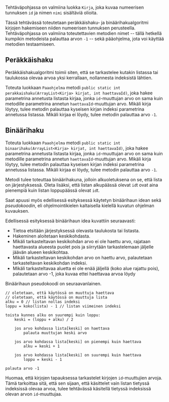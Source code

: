

Tehtäväpohjassa on valmiina luokka `Kirja`, joka kuvaa numeerisen tunnuksen `id` ja nimen `nimi` sisältäviä olioita.

Tässä tehtävässä toteutetaan peräkkäishaku- ja binäärihakualgoritmi kirjojen hakemiseen niiden numeerisen tunnuksen perusteella. Tehtäväpohjassa on valmiina toteutettavien metodien nimet -- tällä hetkellä kumpikin metodeista palauttaa arvon `-1` -- sekä pääohjelma, jota voi käyttää metodien testaamiseen.

<h2>Peräkkäishaku</h2>

Peräkkäishakualgoritmi toimii siten, että se tarkastelee kutakin listassa tai taulukossa olevaa arvoa yksi kerrallaan, nollannesta indeksistä lähtien.

Toteuta luokkaan `Paaohjelma` metodi `public static int perakkaishaku(ArrayList<Kirja> kirjat, int haettavaId)`, joka hakee parametrina annetusta listasta kirjaa, jonka `id`-muuttujan arvo on sama kuin metodille parametrina annetun `haettavaId`-muuttujan arvo. Mikäli kirja löytyy, tulee metodin palauttaa kyseisen kirjan indeksi parametrina annetussa listassa. Mikäli kirjaa ei löydy, tulee metodin palauttaa arvo `-1`.


<h2>Binäärihaku</h2>

Toteuta luokkaan `Paaohjelma` metodi `public static int binaarihaku(ArrayList<Kirja> kirjat, int haettavaId)`, joka hakee parametrina annetusta listasta kirjaa, jonka `id`-muuttujan arvo on sama kuin metodille parametrina annetun `haettavaId`-muuttujan arvo. Mikäli kirja löytyy, tulee metodin palauttaa kyseisen kirjan indeksi parametrina annetussa listassa. Mikäli kirjaa ei löydy, tulee metodin palauttaa arvo `-1`.

Metodi tulee toteuttaa binäärihakuna, jolloin alkuoletuksena on se, että lista on järjestyksessä. Oleta lisäksi, että listan alkupäässä olevat `id`t ovat aina pienempiä kuin listan loppupäässä olevat `id`t.

Saat apuusi myös edellisessä esityksessä käytetyn binäärihaun idean sekä *pseudokoodin*, eli ohjelmointikielen kaltaisella kielellä kuvatun ohjelman kuvauksen.

Edellisessä esityksessä binäärihaun idea kuvattiin seuraavasti:

- Tietoa etsitään järjestyksessä olevasta taulukosta tai listasta.
- Hakeminen aloitetaan keskikohdasta.
- Mikäli tarkasteltavan keskikohdan arvo ei ole haettu arvo, rajataan haettavasta alueesta puolet pois ja siirrytään tarkastelemaan jäljelle jäävän alueen keskikohtaa.
- Mikäli tarkasteltavan keskikohdan arvo on haettu arvo, palautetaan tarkasteltavan keskikohdan indeksi.
- Mikäli tarkasteltavaa aluetta ei ole enää jäljellä (koko alue rajattu pois), palautetaan arvo -1, joka kuvaa ettei haettavaa arvoa löydy

Binäärihaun pseudokoodi on seuraavanlainen.

```code
// oletetaan, että käytössä on muuttuja haettava
// oletetaan, että käytössä on muuttuja lista
alku = 0 // listan nollas indeksi
loppu = koko(lista) - 1 // listan viimeinen indeksi

toista kunnes alku on suurempi kuin loppu:
    keski = (loppu + alku) / 2

    jos arvo kohdassa lista[keski] on haettava
        palauta muuttujan keski arvo

    jos arvo kohdassa lista[keski] on pienempi kuin haettava
        alku = keski + 1

    jos arvo kohdassa lista[keski] on suurempi kuin haettava
        loppu = keski - 1

palauta arvo -1
```

Huomaa, että kirjojen tapauksessa tarkastelet kirjojen `id`-muuttujien arvoja. Tämä tarkoittaa sitä, että sen sijaan, että käsittelet vain listan tietyssä indeksissä olevaa arvoa, tulee tehtävässä käsitellä tietyssä indeksissä olevan arvon `id`-muuttujaa.

